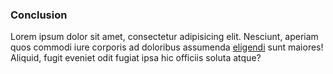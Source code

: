 ### Conclusion

Lorem ipsum dolor sit amet, consectetur adipisicing elit. Nesciunt, aperiam quos commodi iure corporis ad doloribus assumenda [eligendi](http://www.google.com/) sunt maiores! Aliquid, fugit eveniet odit fugiat ipsa hic officiis soluta atque?